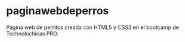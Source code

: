 # paginawebdeperros
Página web de perritos creada con HTML5 y CSS3 en el bootcamp de Technolochicas PRO. 
